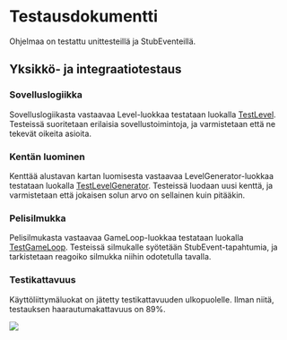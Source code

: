 # Testausdokumentti

Ohjelmaa on testattu unittesteillä ja StubEventeillä.

## Yksikkö- ja integraatiotestaus

### Sovelluslogiikka

Sovelluslogiikasta vastaavaa Level-luokkaa testataan luokalla [TestLevel](https://github.com/akskokki/ot-harjoitustyo/blob/master/src/tests/level_test.py). Testeissä suoritetaan erilaisia sovellustoimintoja, ja varmistetaan että ne tekevät oikeita asioita.

### Kentän luominen

Kenttää alustavan kartan luomisesta vastaavaa LevelGenerator-luokkaa testataan luokalla [TestLevelGenerator](https://github.com/akskokki/ot-harjoitustyo/blob/master/src/tests/level_generator_test.py). Testeissä luodaan uusi kenttä, ja varmistetaan että jokaisen solun arvo on sellainen kuin pitääkin.

### Pelisilmukka

Pelisilmukasta vastaavaa GameLoop-luokkaa testataan luokalla [TestGameLoop](https://github.com/akskokki/ot-harjoitustyo/blob/master/src/tests/game_loop_test.py). Testeissä silmukalle syötetään StubEvent-tapahtumia, ja tarkistetaan reagoiko silmukka niihin odotetulla tavalla.

### Testikattavuus

Käyttöliittymäluokat on jätetty testikattavuuden ulkopuolelle. Ilman niitä, testauksen haarautumakattavuus on 89%.

![](.kuvat/coverage.png)
